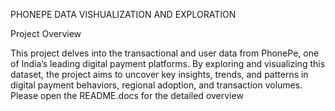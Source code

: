 PHONEPE DATA VISHUALIZATION AND EXPLORATION

Project Overview

This project delves into the transactional and user data from PhonePe, one of India’s leading digital payment platforms.
By exploring and visualizing this dataset, the project aims to uncover key insights, trends, and patterns in digital payment behaviors, regional adoption, and transaction volumes.
Please open the README.docs for the detailed overview
